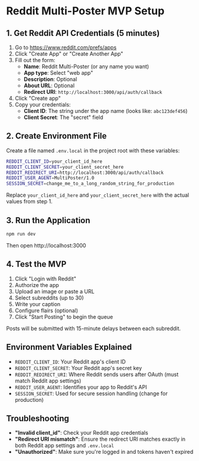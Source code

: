 # Reddit Multi-Poster MVP Setup

## 1. Get Reddit API Credentials (5 minutes)

1. Go to https://www.reddit.com/prefs/apps
2. Click "Create App" or "Create Another App"
3. Fill out the form:
   - **Name**: Reddit Multi-Poster (or any name you want)
   - **App type**: Select "web app"
   - **Description**: Optional
   - **About URL**: Optional
   - **Redirect URI**: `http://localhost:3000/api/auth/callback`
4. Click "Create app"
5. Copy your credentials:
   - **Client ID**: The string under the app name (looks like: `abc123def456`)
   - **Client Secret**: The "secret" field

## 2. Create Environment File

Create a file named `.env.local` in the project root with these variables:

```bash
REDDIT_CLIENT_ID=your_client_id_here
REDDIT_CLIENT_SECRET=your_client_secret_here
REDDIT_REDIRECT_URI=http://localhost:3000/api/auth/callback
REDDIT_USER_AGENT=MultiPoster/1.0
SESSION_SECRET=change_me_to_a_long_random_string_for_production
```

Replace `your_client_id_here` and `your_client_secret_here` with the actual values from step 1.

## 3. Run the Application

```bash
npm run dev
```

Then open http://localhost:3000

## 4. Test the MVP

1. Click "Login with Reddit"
2. Authorize the app
3. Upload an image or paste a URL
4. Select subreddits (up to 30)
5. Write your caption
6. Configure flairs (optional)
7. Click "Start Posting" to begin the queue

Posts will be submitted with 15-minute delays between each subreddit.

## Environment Variables Explained

- `REDDIT_CLIENT_ID`: Your Reddit app's client ID
- `REDDIT_CLIENT_SECRET`: Your Reddit app's secret key
- `REDDIT_REDIRECT_URI`: Where Reddit sends users after OAuth (must match Reddit app settings)
- `REDDIT_USER_AGENT`: Identifies your app to Reddit's API
- `SESSION_SECRET`: Used for secure session handling (change for production)

## Troubleshooting

- **"Invalid client_id"**: Check your Reddit app credentials
- **"Redirect URI mismatch"**: Ensure the redirect URI matches exactly in both Reddit app settings and `.env.local`
- **"Unauthorized"**: Make sure you're logged in and tokens haven't expired 